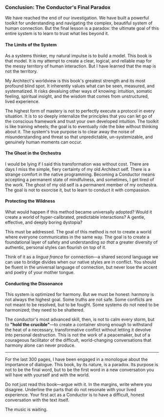 ### **Conclusion: The Conductor's Final Paradox**

We have reached the end of our investigation. We have built a powerful toolkit for understanding and navigating the complex, beautiful system of human connection. But the final lesson is a paradox: the ultimate goal of this entire system is to learn to trust what lies beyond it.

#### **The Limits of the System**
As a systems thinker, my natural impulse is to build a model. This book is that model. It is my attempt to create a clear, logical, and reliable map for the messy territory of human interaction. But I have learned that the map is not the territory.

My Architect's worldview is this book's greatest strength and its most profound blind spot. It inherently values what can be seen, measured, and systematized. It risks devaluing other ways of knowing: intuition, somatic feeling, spiritual insight, and the wisdom that comes from unstructured, lived experience.

The highest form of mastery is not to perfectly execute a protocol in every situation. It is to so deeply internalize the principles that you can let go of the conscious framework and trust your own developed intuition. The toolkit is like training wheels; the goal is to eventually ride the bike without thinking about it. The system's true purpose is to clear away the noise of misunderstanding and threat so that unpredictable, un-systemizable, and genuinely human moments can occur.

#### **The Ghost in the Orchestra**
I would be lying if I said this transformation was without cost. There are days I miss the simple, fiery certainty of my old Architect self. There is a strange comfort in the native programming. Becoming a Conductor means accepting a permanent state of mindfulness, and sometimes, I get tired of the work. The ghost of my old self is a permanent member of my orchestra. The goal is not to exorcise it, but to learn to conduct it with compassion.

#### **Protecting the Wildness**
What would happen if this method became universally adopted? Would it create a world of hyper-calibrated, predictable interactions? A gentle, effective, and deeply boring dystopia?

This must be addressed. The goal of this method is not to create a world where everyone communicates in the same way. The goal is to create a foundational layer of safety and understanding *so that* a greater diversity of authentic, personal styles can flourish on top of it.

Think of it as a *lingua franca* for connection—a shared second language we can use to bridge divides when our native styles are in conflict. You should be fluent in the universal language of connection, but never lose the accent and poetry of your mother tongue.

#### **Conducting the Dissonance**
This system is optimized for harmony. But we must be honest: harmony is not always the highest goal. Some truths are not safe. Some conflicts are not meant to be resolved, but to be fought. Some systems do not need to be harmonized; they need to be shattered.

The conductor's most advanced skill, then, is not to calm every storm, but to **"hold the crucible"**—to create a container strong enough to withstand the heat of a necessary, transformative conflict without letting it devolve into personal destruction. This is not the work of a peacemaker, but of a courageous facilitator of the difficult, world-changing conversations that harmony alone can never produce.

---

For the last 300 pages, I have been engaged in a monologue about the importance of dialogue. This book, by its nature, is a paradox. Its purpose is not to be the final word, but to be the first word in a new conversation you will have with yourself and with the world.

Do not just read this book—argue with it. In the margins, write where you disagree. Underline the parts that do not resonate with your lived experience. Your first act as a Conductor is to have a difficult, honest conversation with the text itself.

The music is waiting.

